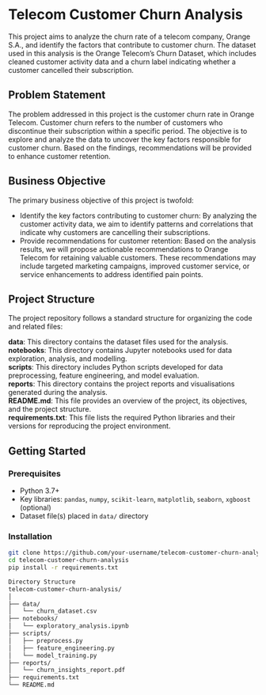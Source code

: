 # Telecom Customer Churn Analysis  
This project aims to analyze the churn rate of a telecom company, Orange S.A., and identify the factors that contribute to customer churn. The dataset used in this analysis is the Orange Telecom’s Churn Dataset, which includes cleaned customer activity data and a churn label indicating whether a customer cancelled their subscription.

## Problem Statement  
The problem addressed in this project is the customer churn rate in Orange Telecom. Customer churn refers to the number of customers who discontinue their subscription within a specific period. The objective is to explore and analyze the data to uncover the key factors responsible for customer churn. Based on the findings, recommendations will be provided to enhance customer retention.

## Business Objective  
The primary business objective of this project is twofold:

- Identify the key factors contributing to customer churn: By analyzing the customer activity data, we aim to identify patterns and correlations that indicate why customers are cancelling their subscriptions.  
- Provide recommendations for customer retention: Based on the analysis results, we will propose actionable recommendations to Orange Telecom for retaining valuable customers. These recommendations may include targeted marketing campaigns, improved customer service, or service enhancements to address identified pain points.

## Project Structure  
The project repository follows a standard structure for organizing the code and related files:

**data**: This directory contains the dataset files used for the analysis.  
**notebooks**: This directory contains Jupyter notebooks used for data exploration, analysis, and modelling.  
**scripts**: This directory includes Python scripts developed for data preprocessing, feature engineering, and model evaluation.  
**reports**: This directory contains the project reports and visualisations generated during the analysis.  
**README.md**: This file provides an overview of the project, its objectives, and the project structure.  
**requirements.txt**: This file lists the required Python libraries and their versions for reproducing the project environment.

## Getting Started  

### Prerequisites  
- Python 3.7+  
- Key libraries: `pandas`, `numpy`, `scikit-learn`, `matplotlib`, `seaborn`, `xgboost` (optional)  
- Dataset file(s) placed in `data/` directory  

### Installation  
```bash
git clone https://github.com/your-username/telecom-customer-churn-analysis.git  
cd telecom-customer-churn-analysis  
pip install -r requirements.txt

Directory Structure
telecom-customer-churn-analysis/
│
├── data/
│   └── churn_dataset.csv
├── notebooks/
│   └── exploratory_analysis.ipynb
├── scripts/
│   ├── preprocess.py
│   ├── feature_engineering.py
│   └── model_training.py
├── reports/
│   └── churn_insights_report.pdf
├── requirements.txt
└── README.md




